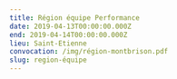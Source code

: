 ```yaml
---
title: Région équipe Performance
date: 2019-04-13T00:00:00.000Z
end: 2019-04-14T00:00:00.000Z
lieu: Saint-Etienne
convocation: /img/région-montbrison.pdf
slug: region-équipe
---
```


